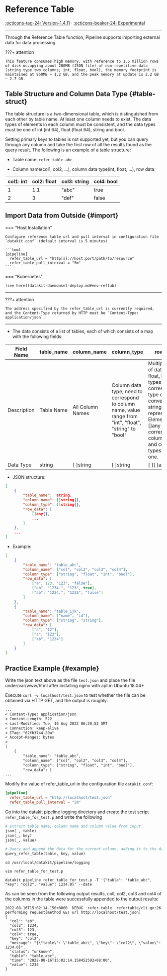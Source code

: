

# Reference Table

[:octicons-tag-24: Version-1.4.11](../datakit/changelog.md#cl-1.4.11) ·
[:octicons-beaker-24: Experimental](../datakit/index.md#experimental)

---

Through the Reference Table function, Pipeline supports importing external data for data processing.

???+ attention

    This feature consumes high memory, with reference to 1.5 million rows of disk occupying about 200MB (JSON file) of non-repetitive data (string type two columns; int, float, bool), the memory footprint is maintained at 950MB ~ 1.2 GB, and the peak memory at update is 2.2 GB ~ 2.7 GB.

## Table Structure and Column Data Type {#table-struct}

The table structure is a two-dimensional table, which is distinguished from each other by table name. At least one column needs to exist. The data types of elements in each column must be consistent, and the data types must be one of int (int 64), float (float 64), string and bool.

Setting primary keys to tables is not supported yet, but you can query through any column and take the first row of all the results found as the query result. The following is an example of a table structure:

- Table name: `refer_table_abc`

- Column name(col1, col2, ...), column data type(int, float, ...), row data:

| col1: int | col2: float | col3: string | col4: bool |
| ---       | ---         | ---          | ---        |
| 1         | 1.1         | "abc"        | true       |
| 2         | 3           | "def"        | false      |

## Import Data from Outside {#import}

=== "Host Installation"

    Configure reference table url and pull interval in configuration file `datakit.conf` (default interval is 5 minutes)
    
    ```toml
    [pipeline]
      refer_table_url = "http[s]://host:port/path/to/resource"
      refer_table_pull_interval = "5m"
    ```

=== "Kubernetes"

    [see here](datakit-daemonset-deploy.md#env-reftab)

---

???+ attention

    The address specified by the refer_table_url is currently required, and the Content-Type returned by HTTP must be `Content-Type: application/json`.

---

* The data consists of a list of tables, each of which consists of a map with the following fields:

| Field Name   | table_name | column_name | column_type                                                         | row_data                                                                                                             |
| ---      | ---        | --          | --                                                                  | ---                                                                                                                  |
| Description     | Table Name       | All Column Names    | Column data type, need to correspond to column name, value range from "int", "float", "string" to "bool" | Multiple rows of data, for int, float, bool types can use corresponding type data or converted to string representation; Elements in []any must correspond to column names and column types one by one. |
| Data Type | string     | [ ]string   | [ ]string                                                           | [ ][ ]any                                                                                                            |

* JSON structure:
  
```json
[
    {
        "table_name":  string,
        "column_name": []string{},
        "column_type": []string{},
        "row_data": [
            []any{},
            ...
        ]
    },
    ...
]
```

* Example:

```json
[
    {
        "table_name": "table_abc",
        "column_name": ["col", "col2", "col3", "col4"],
        "column_type": ["string", "float", "int", "bool"],
        "row_data": [
            ["a", 123, "123", "false"],
            ["ab", "1234.", "123", true],
            ["ab", "1234.", "1235", "false"]
        ]
    },
    {
        "table_name": "table_ijk",
        "column_name": ["name", "id"],
        "column_type": ["string", "string"],
        "row_data": [
            ["a", "12"],
            ["a", "123"],
            ["ab", "1234"]
        ]
    }
]
```

## Practice Example {#example}

Write the json text above as the file `test.json` and place the file under/var/www/html after installing nginx with apt in Ubuntu 18.04+

Execute `curl -v localhost/test.json` to test whether the file can be obtained via HTTP GET, and the output is roughly:

```txt
...
< Content-Type: application/json
< Content-Length: 522
< Last-Modified: Tue, 16 Aug 2022 06:20:52 GMT
< Connection: keep-alive
< ETag: "62fb3744-20a"
< Accept-Ranges: bytes
< 
[
    {
        "table_name": "table_abc",
        "column_name": ["col", "col2", "col3", "col4"],
        "column_type": ["string", "float", "int", "bool"],
        "row_data": [
...
```

Modify the value of refer_table_url in the configuration file `datakit.conf`:

```toml
[pipeline]
  refer_table_url = "http://localhost/test.json"
  refer_table_pull_interval = "5m"
```

Go into the datakit pipeline logging directory and create the test script `refer_table_for_test.p` and write the following

```python
# Extract table name, column name and column value from input
json(_, table)
json(_, key)
json(_, value)

# Query and append the data for the current column, adding it to the data as a field by default
query_refer_table(table, key, value)
```

```shell
cd /usr/local/datakit/pipeline/logging

vim refer_table_for_test.p

datakit pipeline refer_table_for_test.p -T '{"table": "table_abc", "key": "col2", "value": 1234.0}' --date
```

As can be seen from the following output results, coll, col2, col3 and col4 of the columns in the table were successfully appended to the output results:

```shell
2022-08-16T15:02:14.150+0800  DEBUG  refer-table  refertable/cli.go:26  performing request[method GET url http://localhost/test.json]
{
  "col": "ab",
  "col2": 1234,
  "col3": 123,
  "col4": true,
  "key": "col2",
  "message": "{\"table\": \"table_abc\", \"key\": \"col2\", \"value\": 1234.0}",
  "status": "unknown",
  "table": "table_abc",
  "time": "2022-08-16T15:02:14.158452592+08:00",
  "value": 1234
}
```
